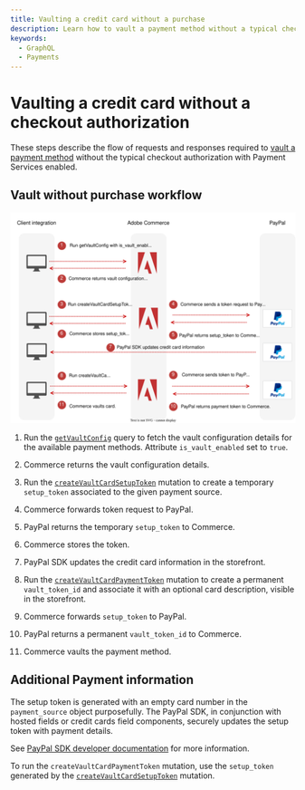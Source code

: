 ```yaml
---
title: Vaulting a credit card without a purchase
description: Learn how to vault a payment method without a typical checkout authorization.
keywords:
  - GraphQL
  - Payments
---
```


# Vaulting a credit card without a checkout authorization

These steps describe the flow of requests and responses required to [vault a payment method](https://experienceleague.adobe.com/en/docs/commerce-merchant-services/payment-services/payments-checkout/vaulting#vaulting-without-purchase) without the typical checkout authorization with Payment Services enabled.

## Vault without purchase workflow

![Payment Services sequence diagram](../../../_images/graphql/payment-services-vault-without-purchase.svg)

1. Run the [`getVaultConfig`](../../payment-services-extension/queries/get-vault-config.md) query to fetch the vault configuration details for the available payment methods. Attribute `is_vault_enabled` set to `true`.

1. Commerce returns the vault configuration details.

1. Run the  [`createVaultCardSetupToken`](../../payment-services-extension/mutations/create-vault-card-setup-token.md) mutation to create a temporary `setup_token` associated to the given payment source.

1. Commerce forwards token request to PayPal.

1. PayPal returns the temporary `setup_token` to Commerce.

1. Commerce stores the token.

1. PayPal SDK updates the credit card information in the storefront.

1. Run the [`createVaultCardPaymentToken`](../../payment-services-extension/mutations/create-vault-card-payment-token.md) mutation to create a permanent `vault_token_id` and associate it with an optional card description, visible in the storefront.

1. Commerce forwards `setup_token` to PayPal.

1. PayPal returns a permanent `vault_token_id` to Commerce.

1. Commerce vaults the payment method.

## Additional Payment information

The setup token is generated with an empty card number in the `payment_source` object purposefully. The PayPal SDK, in conjunction with hosted fields or credit cards field components, securely updates the setup token with payment details.

See [PayPal SDK developer documentation](https://developer.paypal.com/docs/multiparty/checkout/save-payment-methods/purchase-later/js-sdk/cards/) for more information.

To run the `createVaultCardPaymentToken` mutation, use the `setup_token` generated by the [`createVaultCardSetupToken`](../mutations/create-vault-card-setup-token.md) mutation.
